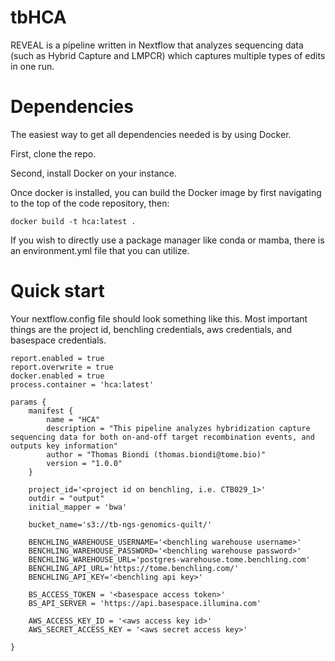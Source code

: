 # tbHCA
REVEAL is a pipeline written in Nextflow that analyzes sequencing data (such as Hybrid Capture and LMPCR) which captures multiple types of edits in one run.

# Dependencies

The easiest way to get all dependencies needed is by using Docker.

First, clone the repo.

Second, install Docker on your instance.

Once docker is installed, you can build the Docker image by first navigating to the top of the code repository, then:

```docker build -t hca:latest .```

If you wish to directly use a package manager like conda or mamba, there is an environment.yml file that you can utilize.

# Quick start

Your nextflow.config file should look something like this. Most important things are the project id, benchling credentials, aws credentials, and basespace credentials.

```
report.enabled = true
report.overwrite = true
docker.enabled = true
process.container = 'hca:latest'

params {
    manifest {
        name = "HCA"
        description = "This pipeline analyzes hybridization capture sequencing data for both on-and-off target recombination events, and outputs key information"
        author = "Thomas Biondi (thomas.biondi@tome.bio)"
        version = "1.0.0"
    }

    project_id='<project id on benchling, i.e. CTB029_1>'
    outdir = "output"
    initial_mapper = 'bwa'

    bucket_name='s3://tb-ngs-genomics-quilt/'

    BENCHLING_WAREHOUSE_USERNAME='<benchling warehouse username>'
    BENCHLING_WAREHOUSE_PASSWORD='<benchling warehouse password>'
    BENCHLING_WAREHOUSE_URL='postgres-warehouse.tome.benchling.com'
    BENCHLING_API_URL='https://tome.benchling.com/'
    BENCHLING_API_KEY='<benchling api key>'

    BS_ACCESS_TOKEN = '<basespace access token>'
    BS_API_SERVER = 'https://api.basespace.illumina.com'

    AWS_ACCESS_KEY_ID = '<aws access key id>'
    AWS_SECRET_ACCESS_KEY = '<aws secret access key>'

}
```


